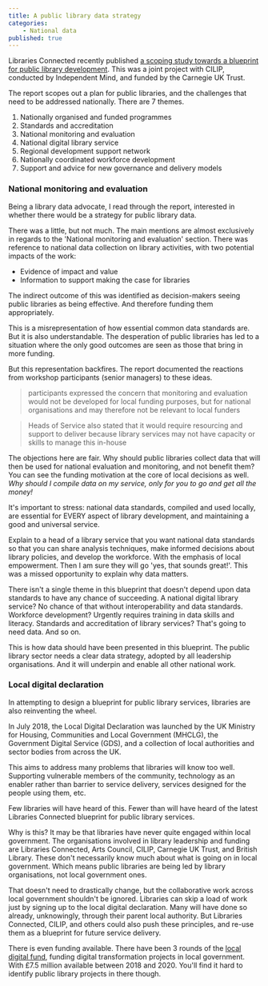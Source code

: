 ```yaml
---
title: A public library data strategy
categories: 
    - National data
published: true
---
```


Libraries Connected recently published [a scoping study towards a blueprint for public library development](https://www.librariesconnected.org.uk/resource/scoping-study-towards-blueprint-public-library-development). This was a joint project with CILIP, conducted by Independent Mind, and funded by the Carnegie UK Trust.

The report scopes out a plan for public libraries, and the challenges that need to be addressed nationally. There are 7 themes.

1. Nationally organised and funded programmes
2. Standards and accreditation
3. National monitoring and evaluation
4. National digital library service
5. Regional development support network
6. Nationally coordinated workforce development
7. Support and advice for new governance and delivery models

### National monitoring and evaluation

Being a library data advocate, I read through the report, interested in whether there would be a strategy for public library data.

There was a little, but not much. The main mentions are almost exclusively in regards to the 'National monitoring and evaluation' section. There was reference to national data collection on library activities, with two potential impacts of the work:

- Evidence of impact and value
- Information to support making the case for libraries

The indirect outcome of this was identified as decision-makers seeing public libraries as being effective. And therefore funding them appropriately.

This is a misrepresentation of how essential common data standards are. But it is also understandable. The desperation of public libraries has led to a situation where the only good outcomes are seen as those that bring in more funding.

But this representation backfires. The report documented the reactions from workshop participants (senior managers) to these ideas.

> participants expressed the concern that monitoring and evaluation would not be developed for local funding purposes, but for national organisations and may therefore not be relevant to local funders

> Heads of Service also stated that it would require resourcing and support to deliver because library services may not have capacity or skills to manage this in-house

The objections here are fair. Why should public libraries collect data that will then be used for national evaluation and monitoring, and not benefit them? You can see the funding motivation at the core of local decisions as well. *Why should I compile data on my service, only for you to go and get all the money!*

It's important to stress: national data standards, compiled and used locally, are essential for EVERY aspect of library development, and maintaining a good and universal service.

Explain to a head of a library service that you want national data standards so that you can share analysis techniques, make informed decisions about library policies, and develop the workforce. With the emphasis of local empowerment. Then I am sure they will go 'yes, that sounds great!'. This was a missed opportunity to explain why data matters.

There isn't a single theme in this blueprint that doesn't depend upon data standards to have any chance of succeeding. A national digital library service? No chance of that without interoperability and data standards. Workforce development? Urgently requires training in data skills and literacy. Standards and accreditation of library services? That's going to need data. And so on.

This is how data should have been presented in this blueprint. The public library sector needs a clear data strategy, adopted by all leadership organisations. And it will underpin and enable all other national work.

### Local digital declaration

In attempting to design a blueprint for public library services, libraries are also reinventing the wheel.

In July 2018, the Local Digital Declaration was launched by the UK Ministry for Housing, Communities and Local Government (MHCLG), the Government Digital Service (GDS), and a collection of local authorities and sector bodies from across the UK.

This aims to address many problems that libraries will know too well. Supporting vulnerable members of the community, technology as an enabler rather than barrier to service delivery, services designed for the people using them, etc.

Few libraries will have heard of this. Fewer than will have heard of the latest Libraries Connected blueprint for public library services.

Why is this? It may be that libraries have never quite engaged within local government. The organisations involved in library leadership and funding are Libraries Connected, Arts Council, CILIP, Carnegie UK Trust, and British Library. These don't necessarily know much about what is going on in local government. Which means public libraries are being led by library organisations, not local government ones.

That doesn't need to drastically change, but the collaborative work across local government shouldn't be ignored. Libraries can skip a load of work just by signing up to the local digital declaration. Many will have done so already, unknowingly, through their parent local authority. But Libraries Connected, CILIP, and others could also push these principles, and re-use them as a blueprint for future service delivery.

There is even funding available. There have been 3 rounds of the [local digital fund](https://localdigital.gov.uk/fund/), funding digital transformation projects in local government. With £7.5 million available between 2018 and 2020. You'll find it hard to identify public library projects in there though.
